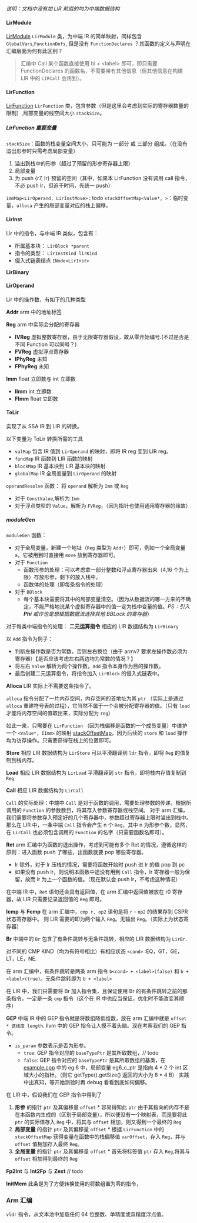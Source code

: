 *说明：文档中没有加 LIR 前缀的均为中端数据结构*

#### LirModule
[LirModule](../include/LIR/visitor/LirModule.h)
`LirModule` 类，为中端 IR 的简单映射，同样包含 `GlobalVars`,`FunctionDefs`, 但是没有 `FunctionDeclares` ？其函数的定义与声明在汇编层面为何有此区别？
> 汇编中 Call 某个函数直接使用 bl + \<label\> 即可，即只需要 FunctionDeclares 的函数名，不需要带有其他信息（但其他信息在构建 LIR 中的 `LIRCall` 会用到）。

#### LirFunction
[LirFunction](../include/LIR/visitor/LirFunction.h)
`LirFunction` 类，包含参数（但是这里会考虑到实际的寄存器数量的限制）,局部变量的栈空间大小 `stackSize`。

##### LirFunction 重要变量
`stackSize`：函数的栈变量空间大小，只可能为 一部分 或 三部分 组成。（在没有溢出形参时只需考虑局部变量）
  1. 溢出到栈中的形参（超过了预留的形参寄存器上限）
  2. 局部变量
  3. 为 push {r7, lr} 预留的空间（其中，如果本 LirFunction 没有调用 call 指令，不必 push lr，但迫于时间，先统一 push）

`immMap<LirOperand, LirInstMove>` : todo
`stackOffsetMap<Value*, >`：临时变量，`alloca` 产生的局部变量对应的栈上偏移。


#### LirInst
Lir 中的指令，与中端 IR 类似，包含有：
  * 所属基本块： `LirBlock *parent`
  * 指令的类型： `LirInstKind lirKind`
  * 侵入式链表结点 `INode<LirInst>`

**LirBinary**

#### LirOperand
Lir 中的操作数，有如下的几种类型

**Addr**
arm 中的地址标签

**Reg**
arm 中实际会分配的寄存器
  * **IVReg**
    虚拟整数寄存器，由于无限寄存器假设，故从零开始编号.(不过是否是不同 Function 可以同号？)
  * **FVReg**
    虚拟浮点寄存器
  * **IPhyReg**
    未知
  * **FPhyReg**
    未知

**Imm**
float 立即数与 int 立即数
  * **IImm**
    int 立即数
  * **FImm**
    float 立即数

#### ToLir
实现了从 SSA IR 到 LIR 的转换。

以下变量为 ToLir 转换所需的工具
* `valMap` 包含 IR 值到 `LirOperand` 的映射，即将 IR reg 变到 LIR reg。
* `funcMap` IR 函数到 LIR 函数的映射
* `blockMap` IR 基本块到 LIR 基本块的映射
* `globalMap` IR 全局变量到 `LirOperand` 的映射

`operandResolve` 函数：
将 `operand` 解析为 `Imm` 或 `Reg`
  * 对于 `ConstValue`,解析为 `Imm`
  * 对于浮点类型的 `Value`，解析为 `FVReg`，（因为指针也使用通用寄存器的缘故）

##### moduleGen
`moduleGen` 函数：
  * 对于全局变量，新建一个地址（`Reg` 类型为 `Addr`）即可，例如一个全局变量 `a`，它被用到时直接用 `move` 放到寄存器即可。
  * 对于 `Function`
    * 函数形参的处理：可以考虑拿一部分整数和浮点寄存器出来（4,16 个为上限）存放形参，剩下的放入栈中。
    * 函数体的处理（即每条指令的处理）
  * 对于 `BBlock`
    * 每个基本块需要将其中的局部变量清空。（因为从数据流的哪一方来的不确定，不能严格地说某个虚拟寄存器中的值一定为栈中变量的值。*PS：引入 **Phi** 或许也是想根据数据流选择其他 BBLock 的寄存器*）

对于每类中端指令的处理：
**二元运算指令**
相应的 LIR 数据结构为 `LirBinary`

以 `Add` 指令为例子：
  * 判断左操作数是否为常数，否则左右换位（由于 armv7 要求左操作数必须为寄存器）【是否应该考虑左右两边均为常数的情况？】
  * 将左右 `Value` 解析为两个操作数，`Add` 指令本身作为目的操作数。
  * 最后创建二元运算指令，将指令加入 `LirBlock` 的侵入式链表中。

**Alloca**
LIR 实际上不需要这条指令了。

`alloca` 指令分配了一片内存空间，内存空间的首地址为其 `ptr` （实际上是通过 `alloca` 重建符号表的过程），它当然不属于一个会被分配寄存器的值。（只有 `load` 才能将内存空间的值取出来，实际分配为 `reg`）

如此一来，只需要在 `LirFunction` （因为栈偏移是函数的一个成员变量）中维护一个 `<Value*, IImm>` 的映射 [stackOffsetMap](#LirFunction-重要变量)，因为后续的 `store` 和 `load` 操作均为访存操作。只需要获得在栈上的位置即可。

**Store**
相应 LIR 数据结构为 `LirStore` 可以平滑翻译到 `ldr` 指令。即将 `Reg` 的值复制到栈内存。

**Load**
相应 LIR 数据结构为 `LirLoad` 平滑翻译到 `str` 指令，即将栈内存值复制到 `Reg`

**Call**
相应 LIR 数据结构为 `LirCall`

`Call` 的实际处理：中端中 `Call` 是对于函数的调用，需要处理参数的传递，根据所调用的 `Function` 的参数数目，将其存入参数寄存器或栈空间。
对于 arm 汇编，我们需要将参数存入预定好的几个寄存器中，参数超过寄存器上限时溢出到栈中。
那么在 LIR 中，一条中端 `Call` 指令会产生 n 个 `Reg`，其中 n 为形参个数，显然，在 `LirCall` 也必须包含调用的 `Function` 的名字（只需要函数名即可）。

**Ret**
arm 汇编中为函数的退出操作，考虑到可能有多个 Ret 的情况，遵循这样的原则：进入函数 push 了哪些，出函数就要 pop 哪些寄存器。
  * lr 除外，对于 lr 压栈的情况，需要将函数开始时 push 进 lr 的值 pop 到 pc
  * 如果没有 push lr，则说明本函数中途没有用到 `Call` 指令，lr 寄存器一般为保留，故而 lr 为上一个函数的值。（现在默认会 push lr，不考虑这种情况）

在中端 IR 中，`Ret` 语句还会具有返回值，在 arm 汇编中返回值被放在 r0 寄存器，故 LIR 只需要记录返回值的 `Reg` 即可。

**Icmp** 与 **Fcmp**
在 arm 汇编中，`cmp r, op2` 语句是将 `r` - `op2` 的结果存到 CSPR 状态寄存器中。
则 LIR 需要的即为两个输入 `Reg`。无输出 `Reg`。（实际上为状态寄存器）

**Br**
中端中的 `Br` 包含了有条件跳转与无条件跳转，相应的 LIR 数据结构为 `LirBr`.

对不同的 CMP KIND（均为有符号相比）有相应状态 `<cond>` :EQ，GT，GE，LT，LE，NE.

在 arm 汇编中，有条件跳转是两条 arm 指令 `b<cond> + <label>(false)` 和 `b + <label>(true)`。无条件跳转即为 `b + <label>`

在 LIR 中，我们只需要将 Br 加入指令集，且保证使用 Br 的有条件跳转之前的那条指令，一定是一条 `cmp` 指令（这个在 IR 中也应当保证，优化时不能改变其顺序）

**GEP**
中端 IR 中的 GEP 指令就是将数组降低维数，放在 arm 汇编中就是 `offset * 该维度 length`. llvm 中的 GEP 指令让人摸不着头脑。现在考察我们的 GEP 指令。
* `is_param` 参数表示是否为形参。
  * `true`: GEP 指令对应的 `baseTypePtr` 是其所取数组，// todo
  * `false`: GEP 指令对应的 `baseTypePtr` 是其所取数组的基类，在 [example.cpp](../IR/example.cpp) 中的 eg.6 中，局部变量 eg6_c_ptr 是指向 4 * 2 个 int 区域大小的指针。（则它 getType().getSize() 返回的大小为 8 * 4 B）
实践中出真知，等开始测验时再 debug 看看到底如何偏移。

在 LIR 中，假设我们在 GEP 指令中得到了
  1. **形参** 的指针 `ptr` 及其偏移量 `offset`
    * 容易得知此 `ptr` 由于其指向的内存不是在本函数内生成的（区别于局部变量），所以便没有一个映射表，而是要将此 `ptr` 的实际值存入 `Reg` 中，将其与 `offset` 相加，则又得到一个最终的 `Reg`
  2. **局部变量** 的指针 `ptr` 及其偏移量 `offset`
    * 根据 `LirFunction` 中的 `stackOffsetMap` 获得变量在函数中的栈偏移值 `varOffset`，存入 `Reg`，并与 `offset` 值相加存入最终 `Reg`。
  3. **全局变量** 的指针 `ptr` 及其偏移量 `offset`
    * 首先将标签值 `ptr` 存入 `Reg`,将其与 `offset` 相加得到最终的 `Reg`

**Fp2Int** 与 **Int2Fp** 与 **Zext**
// todo

**InitMem**
此条是为了方便转换使用的将数组置为零的指令，

### Arm 汇编
`vldr` 指令，从文本池中加载任何 64 位整数、单精度或双精度浮点值。